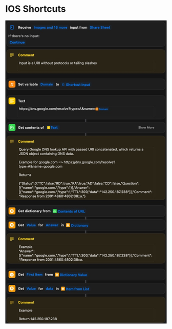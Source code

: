 # IOS Shortcuts


![alt text](https://github.com/sebrighte/IOS_Shortcuts/blob/main/image.jpg?raw=true)
